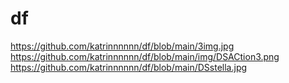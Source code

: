 # df
https://github.com/katrinnnnnn/df/blob/main/3img.jpg
https://github.com/katrinnnnnn/df/blob/main/img/DSACtion3.png
https://github.com/katrinnnnnn/df/blob/main/DSstella.jpg
